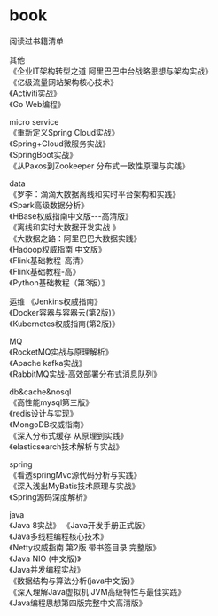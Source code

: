 # book
阅读过书籍清单

其他  
《企业IT架构转型之道  阿里巴巴中台战略思想与架构实战》  
《亿级流量网站架构核心技术》  
《Activiti实战》  
《Go Web编程》

micro service  
《重新定义Spring Cloud实战》  
《Spring+Cloud微服务实战》  
《SpringBoot实战》  
《从Paxos到Zookeeper 分布式一致性原理与实践》  

data  
《罗李：滴滴大数据离线和实时平台架构和实践》  
《Spark高级数据分析》  
《HBase权威指南中文版---高清版》  
《离线和实时大数据开发实战 》  
《大数据之路：阿里巴巴大数据实践》  
《Hadoop权威指南 中文版》  
《Flink基础教程-高清》  
《Flink基础教程-高》  
《Python基础教程（第3版）》    

运维
《Jenkins权威指南》  
《Docker容器与容器云(第2版)》  
《Kubernetes权威指南(第2版)》  

MQ  
《RocketMQ实战与原理解析》  
《Apache kafka实战》  
《RabbitMQ实战-高效部署分布式消息队列》  

db&cache&nosql  
《高性能mysql第三版》    
《redis设计与实现》  
《MongoDB权威指南》  
《深入分布式缓存 从原理到实践》  
《elasticsearch技术解析与实战》  

spring  
《看透springMvc源代码分析与实践》  
《深入浅出MyBatis技术原理与实战》  
《Spring源码深度解析》  

java  
《Java 8实战》
《Java开发手册正式版》  
《Java多线程编程核心技术》  
《Netty权威指南 第2版 带书签目录 完整版》  
《Java NIO (中文版)》  
《Java并发编程实战》  
《数据结构与算法分析(java中文版)》  
《深入理解Java虚拟机 JVM高级特性与最佳实践》  
《Java编程思想第四版完整中文高清版》

